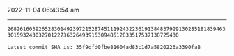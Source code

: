 2022-11-04 06:43:54 am

---

`26826160392652830149239721528745111924322361913848379291302851818394633015932430327012273632649391530948512833517537138725430`

`Latest commit SHA is: 35f9dfd0fbe81604ad83c1d7a5820226a3390fa8 `
